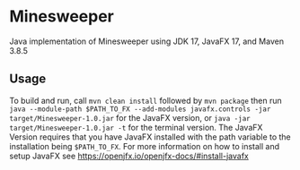 # Minesweeper
Java implementation of Minesweeper using JDK 17, JavaFX 17, and Maven 3.8.5

## Usage

To build and run, call `mvn clean install` followed by `mvn package` then run `java --module-path $PATH_TO_FX --add-modules javafx.controls -jar target/Minesweeper-1.0.jar` 
for the JavaFX version, or `java -jar target/Minesweeper-1.0.jar -t`
for the terminal version. The JavaFX Version requires that you have JavaFX installed with 
the path variable to the installation being `$PATH_TO_FX`. For more information on how to install and setup JavaFX see https://openjfx.io/openjfx-docs/#install-javafx
